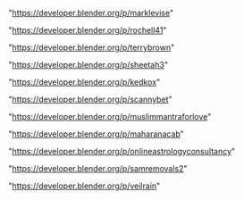 "https://developer.blender.org/p/marklevise"

"https://developer.blender.org/p/rochell41"

"https://developer.blender.org/p/terrybrown"

"https://developer.blender.org/p/sheetah3"

"https://developer.blender.org/p/kedkox"

"https://developer.blender.org/p/scannybet"

"https://developer.blender.org/p/muslimmantraforlove"

"https://developer.blender.org/p/maharanacab"

"https://developer.blender.org/p/onlineastrologyconsultancy"

"https://developer.blender.org/p/samremovals2"

"https://developer.blender.org/p/veilrain"

 
